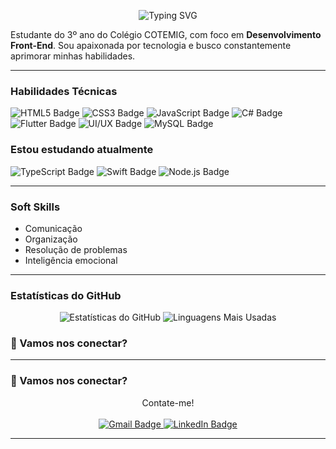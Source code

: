 <p align="center">
  <img src="https://readme-typing-svg.herokuapp.com?font=Fira+Code&size=30&pause=1000&color=8E44AD&center=true&vCenter=true&width=500&lines=Olá,+sou+a+Laura!;Prazer+em+conhecê-lo!" alt="Typing SVG" />
</p>

Estudante do 3º ano do Colégio COTEMIG, com foco em **Desenvolvimento Front-End**. Sou apaixonada por tecnologia e busco constantemente aprimorar minhas habilidades.

---

### Habilidades Técnicas

<img src="https://img.shields.io/badge/HTML5-E34F26?style=for-the-badge&logo=html5&logoColor=white" alt="HTML5 Badge"> <img src="https://img.shields.io/badge/CSS3-1572B6?style=for-the-badge&logo=css3&logoColor=white" alt="CSS3 Badge"> <img src="https://img.shields.io/badge/JavaScript-F7DF1E?style=for-the-badge&logo=javascript&logoColor=black" alt="JavaScript Badge"> <img src="https://img.shields.io/badge/C%23-239120?style=for-the-badge&logo=c-sharp&logoColor=white" alt="C# Badge"> <img src="https://img.shields.io/badge/Flutter-02569B?style=for-the-badge&logo=flutter&logoColor=white" alt="Flutter Badge"> <img src="https://img.shields.io/badge/UI/UX-4A90E2?style=for-the-badge&logo=figma&logoColor=white" alt="UI/UX Badge"> <img src="https://img.shields.io/badge/MySQL-005C84?style=for-the-badge&logo=mysql&logoColor=white" alt="MySQL Badge">

### Estou estudando atualmente
<img src="https://img.shields.io/badge/TypeScript-007ACC?style=for-the-badge&logo=typescript&logoColor=white" alt="TypeScript Badge"> <img src="https://img.shields.io/badge/Swift-FA7343?style=for-the-badge&logo=swift&logoColor=white" alt="Swift Badge"> <img src="https://img.shields.io/badge/Node.js-43853D?style=for-the-badge&logo=node.js&logoColor=white" alt="Node.js Badge">

---

### Soft Skills

* Comunicação
* Organização
* Resolução de problemas
* Inteligência emocional

---

### Estatísticas do GitHub

<p align="center">
  <img src="https://github-readme-stats.vercel.app/api?username=borsagli&show_icons=true&theme=radical&count_private=true" alt="Estatísticas do GitHub" />
  <img src="https://github-readme-stats.vercel.app/api/top-langs/?username=borsagli&layout=compact&theme=radical" alt="Linguagens Mais Usadas" />
</p>

### 💌 Vamos nos conectar?
---
### 💌 Vamos nos conectar?

<p align="center">
  Contate-me!
  <br>
  <br>
  <a href="mailto:lauraborsagli@gmail.com">
    <img src="https://img.shields.io/badge/Gmail-D14836?style=for-the-badge&logo=gmail&logoColor=white" alt="Gmail Badge">
  </a>
  <a href="https://www.linkedin.com/in/laura-borsagli-7812a0306/">
    <img src="https://img.shields.io/badge/LinkedIn-0A66C2?style=for-the-badge&logo=linkedin&logoColor=white" alt="LinkedIn Badge">
  </a>
</p>

---

<div align="center">
<img src="https://media.giphy.com/media/v1.Y2lkPTc5MGI3NjExdW5oOHV1bWh0OG96a2hicXU5MTgzajFjNHF4aWcxemR6MjQ0MmZzYSZlcD12MV9pbnRlcm5hbF9naWZfYnlfaWQmY3Q9Zw/L8r36v25TjK4V7T35T/giphy.gif" alt=""> </div>
